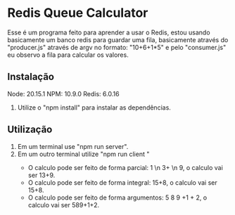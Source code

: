 # Redis Queue Calculator

Esse é um programa feito para aprender a usar o Redis, estou usando basicamente um banco redis para guardar uma fila, basicamente através do "producer.js" através de argv no formato: "10+6+1*5" e pelo "consumer.js" eu observo a fila para calcular os valores.

## Instalação

Node: 20.15.1
NPM: 10.9.0
Redis: 6.0.16

1. Utilize o "npm install" para instalar as dependências.

## Utilização

1. Em um terminal use "npm run server".
2. Em um outro terminal utilize "npm run client <calculo>"
    - O calculo pode ser feito de forma parcial: 1 \n 3+ \n 9, o calculo vai ser 13+9.
    - O calculo pode ser feito de forma integral: 15+8, o calculo vai ser 15+8.
    - O calculo pode ser feito de forma argumentos: 5 8 9 +1 + 2, o calculo vai ser 589+1+2.
